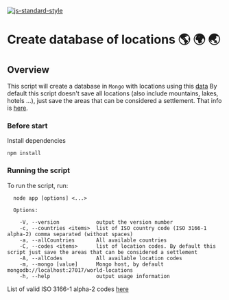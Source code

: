 [![js-standard-style](https://img.shields.io/badge/code%20style-standard-brightgreen.svg)](http://standardjs.com/)

# Create database of locations 🌎 🌍 🌏

## Overview
This script will create a database in `Mongo` with locations using this [data](http://download.geonames.org/export/dump)
By default this script doesn't save all locations (also include mountains, lakes, hotels ...), just save the areas that can be considered a settlement. That info is [here](http://www.geonames.org/export/codes.html).

### Before start
Install dependencies

```
npm install
```

### Running the script
To run the script, run:

```
  node app [options] <...>

  Options:

    -V, --version            output the version number
    -c, --countries <items>  list of ISO country code (ISO 3166-1 alpha-2) comma separated (without spaces)
    -a, --allCountries       All available countries
    -C, --codes <items>      list of location codes. By default this script just save the areas that can be considered a settlement
    -A, --allCodes           All available location codes
    -m, --mongo [value]      Mongo host, by default mongodb://localhost:27017/world-locations
    -h, --help               output usage information
```

List of valid ISO 3166-1 alpha-2 codes [here](https://en.wikipedia.org/wiki/ISO_3166-1_alpha-2#CX)
